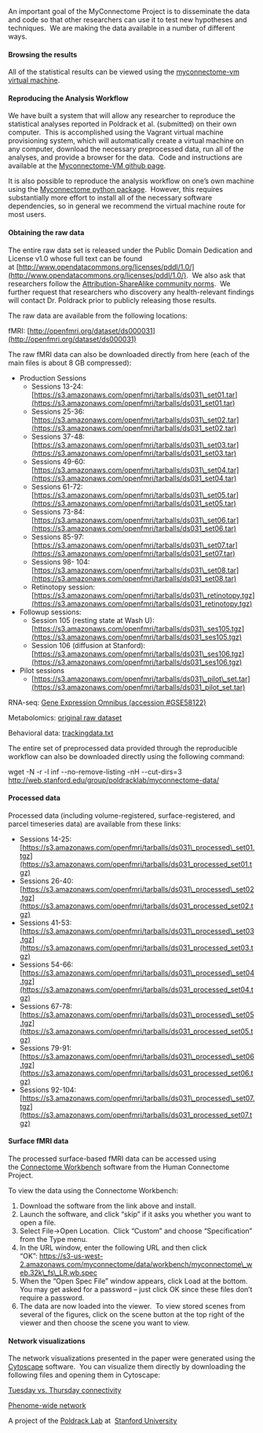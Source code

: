 
An important goal of the MyConnectome Project is to disseminate the data and code so that other researchers can use it to test new hypotheses and techniques.  We are making the data available in a number of different ways.

#### Browsing the results

All of the statistical results can be viewed using the [myconnectome-vm virtual machine](https://github.com/poldrack/myconnectome-vm).

#### Reproducing the Analysis Workflow

We have built a system that will allow any researcher to reproduce the statistical analyses reported in Poldrack et al. (submitted) on their own computer.  This is accomplished using the Vagrant virtual machine provisioning system, which will automatically create a virtual machine on any computer, download the necessary preprocessed data, run all of the analyses, and provide a browser for the data.  Code and instructions are available at the [Myconnectome-VM github page](https://github.com/poldrack/myconnectome-vm).

It is also possible to reproduce the analysis workflow on one’s own machine using the [Myconnectome python package](https://github.com/poldrack/myconnectome).  However, this requires substantially more effort to install all of the necessary software dependencies, so in general we recommend the virtual machine route for most users.

#### Obtaining the raw data

The entire raw data set is released under the Public Domain Dedication and License v1.0 whose full text can be found at [http://www.opendatacommons.org/licenses/pddl/1.0/](http://www.opendatacommons.org/licenses/pddl/1.0/).  We also ask that researchers follow the [Attribution-ShareAlike community norms](http://opendatacommons.org/norms/odc-by-sa/).  We further request that researchers who discovery any health-relevant findings will contact Dr. Poldrack prior to publicly releasing those results.

The raw data are available from the following locations:

fMRI: [http://openfmri.org/dataset/ds000031](http://openfmri.org/dataset/ds000031)

The raw fMRI data can also be downloaded directly from here (each of the main files is about 8 GB compressed):

*   Production Sessions
    *   Sessions 13-24: [https://s3.amazonaws.com/openfmri/tarballs/ds031\_set01.tar](https://s3.amazonaws.com/openfmri/tarballs/ds031_set01.tar)
    *   Sessions 25-36: [https://s3.amazonaws.com/openfmri/tarballs/ds031\_set02.tar](https://s3.amazonaws.com/openfmri/tarballs/ds031_set02.tar)
    *   Sessions 37-48: [https://s3.amazonaws.com/openfmri/tarballs/ds031\_set03.tar](https://s3.amazonaws.com/openfmri/tarballs/ds031_set03.tar)
    *   Sessions 49-60: [https://s3.amazonaws.com/openfmri/tarballs/ds031\_set04.tar](https://s3.amazonaws.com/openfmri/tarballs/ds031_set04.tar)
    *   Sessions 61-72: [https://s3.amazonaws.com/openfmri/tarballs/ds031\_set05.tar](https://s3.amazonaws.com/openfmri/tarballs/ds031_set05.tar)
    *   Sessions 73-84: [https://s3.amazonaws.com/openfmri/tarballs/ds031\_set06.tar](https://s3.amazonaws.com/openfmri/tarballs/ds031_set06.tar)
    *   Sessions 85-97: [https://s3.amazonaws.com/openfmri/tarballs/ds031\_set07.tar](https://s3.amazonaws.com/openfmri/tarballs/ds031_set07.tar)
    *   Sessions 98- 104: [https://s3.amazonaws.com/openfmri/tarballs/ds031\_set08.tar](https://s3.amazonaws.com/openfmri/tarballs/ds031_set08.tar)
    *   Retinotopy session: [https://s3.amazonaws.com/openfmri/tarballs/ds031\_retinotopy.tgz](https://s3.amazonaws.com/openfmri/tarballs/ds031_retinotopy.tgz)
*   Followup sessions:
    *   Session 105 (resting state at Wash U): [https://s3.amazonaws.com/openfmri/tarballs/ds031\_ses105.tgz](https://s3.amazonaws.com/openfmri/tarballs/ds031_ses105.tgz)
    *   Session 106 (diffusion at Stanford): [https://s3.amazonaws.com/openfmri/tarballs/ds031\_ses106.tgz](https://s3.amazonaws.com/openfmri/tarballs/ds031_ses106.tgz)
*   Pilot sessions
    *   [https://s3.amazonaws.com/openfmri/tarballs/ds031\_pilot\_set.tar](https://s3.amazonaws.com/openfmri/tarballs/ds031_pilot_set.tar)

RNA-seq: [Gene Expression Omnibus (accession #GSE58122)](http://www.ncbi.nlm.nih.gov/geo/query/acc.cgi?token=yfqzaooshpijdsn&acc=GSE58122)

Metabolomics: [original raw dataset](http://web.stanford.edu/group/poldracklab/myconnectome-data/metabolomics/metabolomics_raw_data.xlsx)

Behavioral data: [trackingdata.txt](http://web.stanford.edu/group/poldracklab/myconnectome-data/base/behavior/trackingdata.txt)

The entire set of preprocessed data provided through the reproducible workflow can also be downloaded directly using the following command:

wget -N -r -l inf --no-remove-listing -nH --cut-dirs=3 http://web.stanford.edu/group/poldracklab/myconnectome-data/

#### Processed data

Processed data (including volume-registered, surface-registered, and parcel timeseries data) are available from these links:

*   Sessions 14-25: [https://s3.amazonaws.com/openfmri/tarballs/ds031\_processed\_set01.tgz](https://s3.amazonaws.com/openfmri/tarballs/ds031_processed_set01.tgz)
*   Sessions 26-40: [https://s3.amazonaws.com/openfmri/tarballs/ds031\_processed\_set02.tgz](https://s3.amazonaws.com/openfmri/tarballs/ds031_processed_set02.tgz)
*   Sessions 41-53: [https://s3.amazonaws.com/openfmri/tarballs/ds031\_processed\_set03.tgz](https://s3.amazonaws.com/openfmri/tarballs/ds031_processed_set03.tgz)
*   Sessions 54-66: [https://s3.amazonaws.com/openfmri/tarballs/ds031\_processed\_set04.tgz](https://s3.amazonaws.com/openfmri/tarballs/ds031_processed_set04.tgz)
*   Sessions 67-78: [https://s3.amazonaws.com/openfmri/tarballs/ds031\_processed\_set05.tgz](https://s3.amazonaws.com/openfmri/tarballs/ds031_processed_set05.tgz)
*   Sessions 79-91: [https://s3.amazonaws.com/openfmri/tarballs/ds031\_processed\_set06.tgz](https://s3.amazonaws.com/openfmri/tarballs/ds031_processed_set06.tgz)
*   Sessions 92-104: [https://s3.amazonaws.com/openfmri/tarballs/ds031\_processed\_set07.tgz](https://s3.amazonaws.com/openfmri/tarballs/ds031_processed_set07.tgz)

#### Surface fMRI data

The processed surface-based fMRI data can be accessed using the [Connectome Workbench](http://www.humanconnectome.org/software/connectome-workbench.html) software from the Human Connectome Project.

To view the data using the Connectome Workbench:

1.  Download the software from the link above and install.
2.  Launch the software, and click “skip” if it asks you whether you want to open a file.
3.  Select File->Open Location.  Click “Custom” and choose “Specification” from the Type menu.
4.  In the URL window, enter the following URL and then click “OK”: https://s3-us-west-2.amazonaws.com/myconnectome/data/workbench/myconnectome\_web.32k\_fs\_LR.wb.spec
5.  When the “Open Spec File” window appears, click Load at the bottom. You may get asked for a password – just click OK since these files don’t require a password.
6.  The data are now loaded into the viewer.  To view stored scenes from several of the figures, click on the scene button at the top right of the viewer and then choose the scene you want to view.

#### Network visualizations

The network visualizations presented in the paper were generated using the [Cytoscape](http://www.cytoscape.org/) software.  You can visualize them directly by downloading the following files and opening them in Cytoscape:

[Tuesday vs. Thursday connectivity](http://web.stanford.edu/group/poldracklab/myconnectome-data/cytoscape/tuesthurs_connectivity.cys)

[Phenome-wide network](http://web.stanford.edu/group/poldracklab/myconnectome-data/cytoscape/phenome_wide_graph.cys)

A project of the [Poldrack Lab](http://www.poldracklab.org) at  [Stanford University](http://www.stanford.edu)

